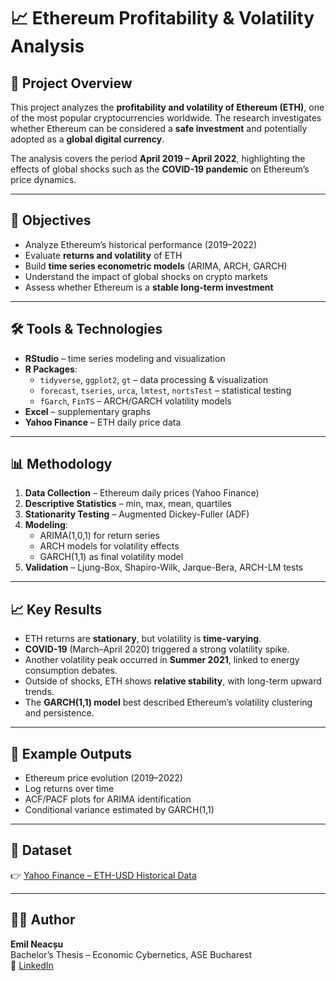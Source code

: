 # 📈 Ethereum Profitability & Volatility Analysis  

## 📌 Project Overview  
This project analyzes the **profitability and volatility of Ethereum (ETH)**, one of the most popular cryptocurrencies worldwide. The research investigates whether Ethereum can be considered a **safe investment** and potentially adopted as a **global digital currency**.  

The analysis covers the period **April 2019 – April 2022**, highlighting the effects of global shocks such as the **COVID-19 pandemic** on Ethereum’s price dynamics.  

---

## 🎯 Objectives  
- Analyze Ethereum’s historical performance (2019–2022)  
- Evaluate **returns and volatility** of ETH  
- Build **time series econometric models** (ARIMA, ARCH, GARCH)  
- Understand the impact of global shocks on crypto markets  
- Assess whether Ethereum is a **stable long-term investment**  

---

## 🛠️ Tools & Technologies  
- **RStudio** – time series modeling and visualization  
- **R Packages**:  
  - `tidyverse`, `ggplot2`, `gt` – data processing & visualization  
  - `forecast`, `tseries`, `urca`, `lmtest`, `nortsTest` – statistical testing  
  - `fGarch`, `FinTS` – ARCH/GARCH volatility models  
- **Excel** – supplementary graphs  
- **Yahoo Finance** – ETH daily price data  

---

## 📊 Methodology  
1. **Data Collection** – Ethereum daily prices (Yahoo Finance)  
2. **Descriptive Statistics** – min, max, mean, quartiles  
3. **Stationarity Testing** – Augmented Dickey-Fuller (ADF)  
4. **Modeling**:  
   - ARIMA(1,0,1) for return series  
   - ARCH models for volatility effects  
   - GARCH(1,1) as final volatility model  
5. **Validation** – Ljung-Box, Shapiro-Wilk, Jarque-Bera, ARCH-LM tests  

---

## 📈 Key Results  
- ETH returns are **stationary**, but volatility is **time-varying**.  
- **COVID-19** (March–April 2020) triggered a strong volatility spike.  
- Another volatility peak occurred in **Summer 2021**, linked to energy consumption debates.  
- Outside of shocks, ETH shows **relative stability**, with long-term upward trends.  
- The **GARCH(1,1) model** best described Ethereum’s volatility clustering and persistence.  

---

## 📸 Example Outputs  
- Ethereum price evolution (2019–2022)  
- Log returns over time  
- ACF/PACF plots for ARIMA identification  
- Conditional variance estimated by GARCH(1,1)  

---

## 📁 Dataset  
👉 [Yahoo Finance – ETH-USD Historical Data](https://finance.yahoo.com/quote/ETH-USD/history?p=ETH-USD)  

---

## 🧑‍💻 Author  
**Emil Neacșu**  
Bachelor’s Thesis – Economic Cybernetics, ASE Bucharest  
🔗 [LinkedIn](https://www.linkedin.com/in/emil-mihai-neacsu-159169209/)  
